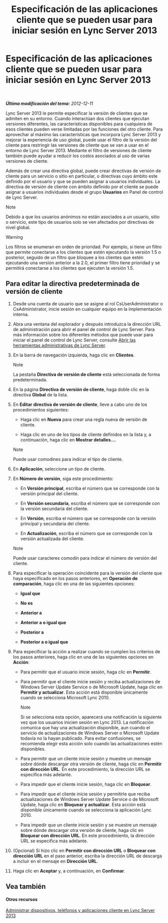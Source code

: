 ﻿---
title: Especificación de las aplicaciones cliente que se pueden usar para iniciar sesión en Lync Server 2013
TOCTitle: Especificación de las aplicaciones cliente que se pueden usar para iniciar sesión en Lync Server 2013
ms:assetid: d256a581-9a48-4d1a-82cc-2e1f520d7d2e
ms:mtpsurl: https://technet.microsoft.com/es-es/library/Gg182591(v=OCS.15)
ms:contentKeyID: 48276752
ms.date: 01/07/2017
mtps_version: v=OCS.15
ms.translationtype: HT
---

# Especificación de las aplicaciones cliente que se pueden usar para iniciar sesión en Lync Server 2013

 

_**Última modificación del tema:** 2012-12-11_

Lync Server 2013 le permite especificar la versión de clientes que se admiten en su entorno. Cuando interactúan dos clientes que ejecutan versiones diferentes, las características disponibles para cualquiera de esos clientes pueden verse limitadas por las funciones del otro cliente. Para aprovechar al máximo las características que incorpora Lync Server 2013 y mejorar la experiencia de uso global, puede usar el filtro de la versión del cliente para restringir las versiones de cliente que se van a usar en el entorno de Lync Server 2013. Mediante el filtro de versiones de cliente también puede ayudar a reducir los costos asociados al uso de varias versiones de cliente.

Además de crear una directiva global, puede crear directivas de versión de cliente para un servicio o sitio en particular, o directivas cuyo ámbito este definido por el usuario y que se pueden asignar a usuarios individuales. La directiva de versión de cliente con ámbito definido por el cliente se puede asignar a usuarios individuales desde el grupo **Usuarios** en Panel de control de Lync Server.


> [!NOTE]
> Debido a que los usuarios anónimos no están asociados a un usuario, sitio o servicio, este tipo de usuarios solo se ven afectados por directivas de nivel global.



> [!WARNING]  
> Los filtros se enumeran en orden de prioridad. Por ejemplo, si tiene un filtro que permite conectarse a los clientes que estén ejecutando la versión 1.5 o posterior, seguido de un filtro que bloquee a los clientes que estén ejecutando una versión anterior a la 2.0, el primer filtro tiene prioridad y se permitirá conectarse a los clientes que ejecuten la versión 1.5.



## Para editar la directiva predeterminada de versión de cliente

1.  Desde una cuenta de usuario que se asigne al rol CsUserAdministrator o CsAdministrator, inicie sesión en cualquier equipo en la implementación interna.

2.  Abra una ventana del explorador y después introduzca la dirección URL de administración para abrir el panel de control de Lync Server. Para más información sobre los diferentes métodos que puede usar para iniciar el panel de control de Lync Server, consulte [Abrir las herramientas administrativas de Lync Server](lync-server-2013-open-lync-server-administrative-tools.md).

3.  En la barra de navegación izquierda, haga clic en **Clientes**.
    

    > [!NOTE]
    > La pestaña <STRONG>Directiva de versión de cliente</STRONG> está seleccionada de forma predeterminada.



4.  En la página **Directiva de versión de cliente**, haga doble clic en la directiva **Global** de la lista.

5.  En **Editar directiva de versión de cliente**, lleve a cabo uno de los procedimientos siguientes:
    
      - Haga clic en **Nueva** para crear una regla nueva de versión de cliente.
    
      - Haga clic en uno de los tipos de cliente definidos en la lista y, a continuación, haga clic en **Mostrar detalles...**.
    

    > [!NOTE]
    > Puede usar comodines para indicar el tipo de cliente.



6.  En **Aplicación**, seleccione un tipo de cliente.

7.  En **Número de versión**, siga este procedimiento:
    
      - En **Versión principal**, escriba el número que se corresponde con la versión principal del cliente.
    
      - En **Versión secundaria**, escriba el número que se corresponde con la versión secundaria del cliente.
    
      - En **Versión**, escriba el número que se corresponde con la versión principal y secundaria del cliente.
    
      - En **Actualización**, escriba el número que se corresponde con la versión actualizada del cliente.
    

    > [!NOTE]
    > Puede usar caracteres comodín para indicar el número de versión del cliente.



8.  Para especificar la operación coincidente para la versión del cliente que haya especificado en los pasos anteriores, en **Operación de comparación**, haga clic en una de las siguientes opciones:
    
      - **Igual que**
    
      - **No es**
    
      - **Anterior a**
    
      - **Anterior a o igual que**
    
      - **Posterior a**
    
      - **Posterior a o igual que**

9.  Para especificar la acción a realizar cuando se cumplen los criterios de los pasos anteriores, haga clic en una de las siguientes opciones en **Acción**:
    
      - Para permitir que el usuario inicie sesión, haga clic en **Permitir**.
    
      - Para permitir que el cliente inicie sesión y reciba actualizaciones de Windows Server Update Service o de Microsoft Update, haga clic en **Permitir y actualizar**. Esta acción está disponible únicamente cuando se selecciona Microsoft Lync 2010.
        

        > [!NOTE]
        > Si se selecciona esta opción, aparecerá una notificación la siguiente vez que los usuarios inicien sesión en Lync 2013. La notificación comunica que hay una actualización disponible, aun cuando el servicio de actualizaciones de Windows Server o Microsoft Update todavía no la hayan publicado. Para evitar confusiones, se recomienda elegir esta acción solo cuando las actualizaciones estén disponibles.

    
      - Para permitir que un cliente inicie sesión y muestre un mensaje sobre dónde descargar otra versión de cliente, haga clic en **Permitir con dirección URL**. En este procedimiento, la dirección URL se especifica más adelante.
    
      - Para impedir que el cliente inicie sesión, haga clic en **Bloquear**.
    
      - Para impedir que el cliente inicie sesión y permitirle que reciba actualizaciones de Windows Server Update Service o de Microsoft Update, haga clic en **Bloquear y actualizar**. Esta acción está disponible únicamente cuando se selecciona la aplicación Lync 2010.
    
      - Para impedir que un cliente inicie sesión y se muestre un mensaje sobre dónde descargar otra versión de cliente, haga clic en **Bloquear con dirección URL**. En este procedimiento, la dirección URL se especifica más adelante.

10. (Opcional) Si hizo clic en **Permitir con dirección URL** o **Bloquear con dirección URL** en el paso anterior, escriba la dirección URL de descarga a incluir en el mensaje en **Dirección URL**.

11. Haga clic en **Aceptar** y, a continuación, en **Confirmar**.

## Vea también

#### Otros recursos

[Administrar dispositivos, teléfonos y aplicaciones cliente en Lync Server 2013](lync-server-2013-managing-devices-phones-and-client-applications.md)

